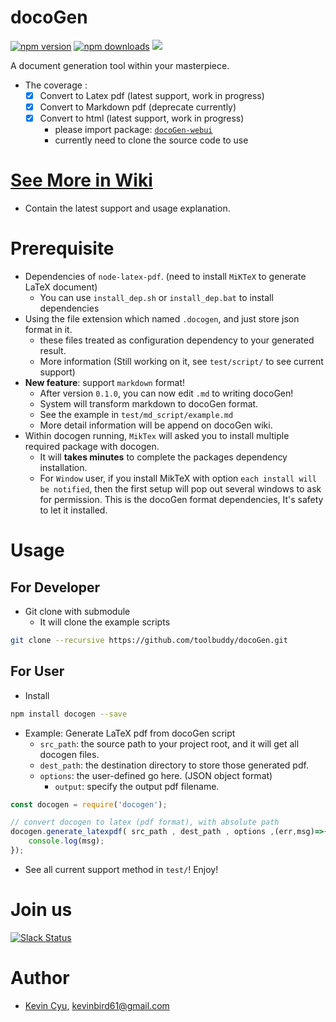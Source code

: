 # docoGen
[![npm version](https://badge.fury.io/js/docogen.svg)](https://badge.fury.io/js/docogen)
[![npm downloads](https://img.shields.io/npm/dm/docogen.svg)](https://img.shields.io/npm/dm/docogen.svg)
[![](https://data.jsdelivr.com/v1/package/npm/docogen/badge)](https://www.jsdelivr.com/package/npm/docogen)

A document generation tool within your masterpiece.
* The coverage :
   - [x] Convert to Latex pdf (latest support, work in progress)
   - [x] Convert to Markdown pdf (deprecate currently)
   - [x] Convert to html (latest support, work in progress)
      - please import package: [`docoGen-webui`](https://github.com/toolbuddy/docoGen-WebUI.git)
      - currently need to clone the source code to use

# [See More in Wiki](https://github.com/toolbuddy/docogen/wiki)
* Contain the latest support and usage explanation.

# Prerequisite
* Dependencies of `node-latex-pdf`. (need to install `MiKTeX` to generate LaTeX document)
  * You can use `install_dep.sh` or `install_dep.bat` to install dependencies
* Using the file extension which named `.docogen`, and just store json format in it.
  * these files treated as configuration dependency to your generated result.
  * More information (Still working on it, see `test/script/` to see current support)
* **New feature**: support `markdown` format!
  * After version `0.1.0`, you can now edit `.md` to writing docoGen!
  * System will transform markdown to docoGen format.
  * See the example in `test/md_script/example.md`
  * More detail information will be append on docoGen wiki.
* Within docogen running, `MikTex` will asked you to install multiple required package with docogen.
  * It will **takes minutes** to complete the packages dependency installation.
  * For `Window` user, if you install MikTeX with option `each install will be notified`, then the first setup will pop out several windows to ask for permission. This is the docoGen format dependencies, It's safety to let it installed.

# Usage
## For Developer
* Git clone with submodule
  * It will clone the example scripts
```bash
git clone --recursive https://github.com/toolbuddy/docoGen.git
```
## For User
* Install
```bash
npm install docogen --save
```

* Example: Generate LaTeX pdf from docoGen script
  * `src_path`: the source path to your project root, and it will get all docogen files.
  * `dest_path`: the destination directory to store those generated pdf.
  * `options`: the user-defined go here. (JSON object format)
    * `output`: specify the output pdf filename.
```js
const docogen = require('docogen');

// convert docogen to latex (pdf format), with absolute path
docogen.generate_latexpdf( src_path , dest_path , options ,(err,msg)=>{
    console.log(msg);
});
```

* See all current support method in `test/`! Enjoy!

# Join us
[![Slack Status](https://img.shields.io/badge/slack-active-pink.svg)](https://docogen-team.slack.com)


# Author
* [Kevin Cyu](https://kevinbird61.github.io/Intro/), kevinbird61@gmail.com

